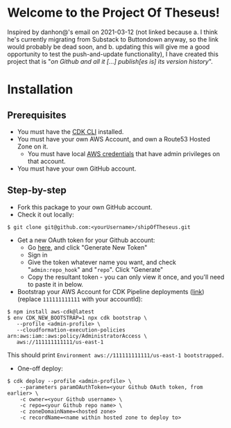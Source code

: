 # Welcome to the Project Of Theseus!

Inspired by danhon@'s email on 2021-03-12 (not linked because a. I think he's currently
migrating from Substack to Buttondown anyway, so the link would probably be dead soon,
and b. updating this will give me a good opportunity to test the push-and-update functionality),
I have created this project that is "_on Github and all it [...] publish[es is] its version history_".

# Installation

## Prerequisites

* You must have the [CDK CLI](https://aws.amazon.com/cdk/) installed.
* You must have your own AWS Account, and own a Route53 Hosted Zone on it.
  * You must have local [AWS credentials](https://docs.aws.amazon.com/cli/latest/userguide/cli-configure-files.html) 
      that have admin privileges on that account. 
* You must have your own GitHub account.

## Step-by-step

* Fork this package to your own GitHub account.
* Check it out locally:
```
$ git clone git@github.com:<yourUsername>/shipOfTheseus.git
```
* Get a new OAuth token for your Github account:
  * Go [here](https://github.com/settings/tokens), and click "Generate New Token"
  * Sign in
  * Give the token whatever name you want, and check "`admin:repo_hook`" and "`repo`". Click "Generate"
  * Copy the resultant token - you can only view it once, and you'll need to paste it in below.
* Bootstrap your AWS Account for CDK Pipeline deployments ([link](https://docs.aws.amazon.com/cdk/api/latest/docs/pipelines-readme.html#cdk-environment-bootstrapping))
    (replace `111111111111` with your accountId):
 ```
$ npm install aws-cdk@latest
$ env CDK_NEW_BOOTSTRAP=1 npx cdk bootstrap \
    --profile <admin-profile> \
    --cloudformation-execution-policies arn:aws:iam::aws:policy/AdministratorAccess \
    aws://111111111111/us-east-1
```
This should print `Environment aws://111111111111/us-east-1 bootstrapped.`
* One-off deploy:
```
$ cdk deploy --profile <admin-profile> \
    --parameters paramOAuthToken=<your Github OAuth token, from earlier> \
    -c owner=<your Github username> \
    -c repo=<your Github repo name> \
    -c zoneDomainName=<hosted zone>
    -c recordName=<name within hosted zone to deploy to>
```
